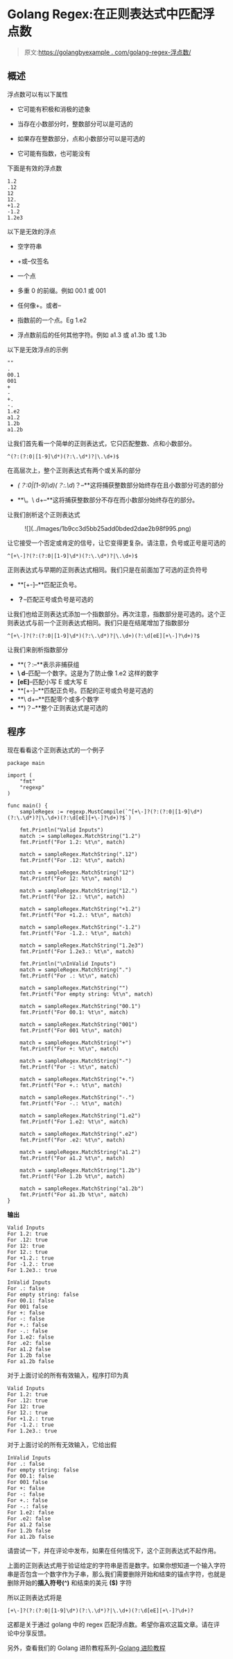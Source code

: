 # Golang Regex:在正则表达式中匹配浮点数

> 原文:[https://golangbyexample . com/golang-regex-浮点数/](https://golangbyexample.com/golang-regex-floating-point-number/)

## **概述**

浮点数可以有以下属性

*   它可能有积极和消极的迹象

*   当存在小数部分时，整数部分可以是可选的

*   如果存在整数部分，点和小数部分可以是可选的

*   它可能有指数，也可能没有

下面是有效的浮点数

```
1.2
.12
12
12.
+1.2
-1.2
1.2e3
```

以下是无效的浮点

*   空字符串

*   +或–仅签名

*   一个点

*   多重 0 的前缀。例如 00.1 或 001

*   任何像+。或者–

*   指数前的一个点。Eg 1.e2

*   浮点数前后的任何其他字符。例如 a1.3 或 a1.3b 或 1.3b

以下是无效浮点的示例

```
""
.
00.1
001
+
-
+.
-.
1.e2
a1.2
1.2b
a1.2b
```

让我们首先看一个简单的正则表达式，它只匹配整数、点和小数部分。

```
^(?:(?:0|[1-9]\d*)(?:\.\d*)?|\.\d+)$
```

在高层次上，整个正则表达式有两个或关系的部分

*   **(？:0|[1-9]\d*)(？:\.\d*)？–**这将捕获整数部分始终存在且小数部分可选的部分

*   **\。\ d+–**这将捕获整数部分不存在而小数部分始终存在的部分。

让我们剖析这个正则表达式

<figure class="wp-block-image size-large is-resized">![](../Images/1b9cc3d5bb25add0bded2dae2b98f995.png)</figure>

让它接受一个否定或肯定的信号，让它变得更复杂。请注意，负号或正号是可选的

```
^[+\-]?(?:(?:0|[1-9]\d*)(?:\.\d*)?|\.\d+)$
```

正则表达式与早期的正则表达式相同。我们只是在前面加了可选的正负符号

*   **[+\-]–**匹配正负号。

*   **？**–匹配正号或负号是可选的

让我们也给正则表达式添加一个指数部分。再次注意，指数部分是可选的。这个正则表达式与前一个正则表达式相同。我们只是在结尾增加了指数部分

```
^[+\-]?(?:(?:0|[1-9]\d*)(?:\.\d*)?|\.\d+)(?:\d[eE][+\-]?\d+)?$
```

让我们来剖析指数部分

*   **(？:–**表示非捕获组
*   **\ d**–匹配一个数字。这是为了防止像 1.e2 这样的数字
*   **[eE]**–匹配小写 E 或大写 E
*   **[+\-]–**匹配正负号。匹配的正号或负号是可选的
*   **\ d+–**匹配零个或多个数字
*   **)？–**整个正则表达式是可选的

## **程序**

现在看看这个正则表达式的一个例子

```
package main

import (
	"fmt"
	"regexp"
)

func main() {
	sampleRegex := regexp.MustCompile(`^[+\-]?(?:(?:0|[1-9]\d*)(?:\.\d*)?|\.\d+)(?:\d[eE][+\-]?\d+)?$`)

	fmt.Println("Valid Inputs")
	match := sampleRegex.MatchString("1.2")
	fmt.Printf("For 1.2: %t\n", match)

	match = sampleRegex.MatchString(".12")
	fmt.Printf("For .12: %t\n", match)

	match = sampleRegex.MatchString("12")
	fmt.Printf("For 12: %t\n", match)

	match = sampleRegex.MatchString("12.")
	fmt.Printf("For 12.: %t\n", match)

	match = sampleRegex.MatchString("+1.2")
	fmt.Printf("For +1.2.: %t\n", match)

	match = sampleRegex.MatchString("-1.2")
	fmt.Printf("For -1.2.: %t\n", match)

	match = sampleRegex.MatchString("1.2e3")
	fmt.Printf("For 1.2e3.: %t\n", match)

	fmt.Println("\nInValid Inputs")
	match = sampleRegex.MatchString(".")
	fmt.Printf("For .: %t\n", match)

	match = sampleRegex.MatchString("")
	fmt.Printf("For empty string: %t\n", match)

	match = sampleRegex.MatchString("00.1")
	fmt.Printf("For 00.1: %t\n", match)

	match = sampleRegex.MatchString("001")
	fmt.Printf("For 001 %t\n", match)

	match = sampleRegex.MatchString("+")
	fmt.Printf("For +: %t\n", match)

	match = sampleRegex.MatchString("-")
	fmt.Printf("For -: %t\n", match)

	match = sampleRegex.MatchString("+.")
	fmt.Printf("For +.: %t\n", match)

	match = sampleRegex.MatchString("-.")
	fmt.Printf("For -.: %t\n", match)

	match = sampleRegex.MatchString("1.e2")
	fmt.Printf("For 1.e2: %t\n", match)

	match = sampleRegex.MatchString(".e2")
	fmt.Printf("For .e2: %t\n", match)

	match = sampleRegex.MatchString("a1.2")
	fmt.Printf("For a1.2 %t\n", match)

	match = sampleRegex.MatchString("1.2b")
	fmt.Printf("For 1.2b %t\n", match)

	match = sampleRegex.MatchString("a1.2b")
	fmt.Printf("For a1.2b %t\n", match)
}
```

**输出**

```
Valid Inputs
For 1.2: true
For .12: true
For 12: true
For 12.: true
For +1.2.: true
For -1.2.: true
For 1.2e3.: true

InValid Inputs
For .: false
For empty string: false
For 00.1: false
For 001 false
For +: false
For -: false
For +.: false
For -.: false
For 1.e2: false
For .e2: false
For a1.2 false
For 1.2b false
For a1.2b false
```

对于上面讨论的所有有效输入，程序打印为真

```
Valid Inputs
For 1.2: true
For .12: true
For 12: true
For 12.: true
For +1.2.: true
For -1.2.: true
For 1.2e3.: true
```

对于上面讨论的所有无效输入，它给出假

```
InValid Inputs
For .: false
For empty string: false
For 00.1: false
For 001 false
For +: false
For -: false
For +.: false
For -.: false
For 1.e2: false
For .e2: false
For a1.2 false
For 1.2b false
For a1.2b false
```

请尝试一下，并在评论中发布，如果在任何情况下，这个正则表达式不起作用。

上面的正则表达式用于验证给定的字符串是否是数字。如果你想知道一个输入字符串是否包含一个数字作为子串，那么我们需要删除开始和结束的锚点字符，也就是删除开始的**插入符号(^)** 和结束的美元 **($)** 字符

所以正则表达式将是

```
[+\-]?(?:(?:0|[1-9]\d*)(?:\.\d*)?|\.\d+)(?:\d[eE][+\-]?\d+)?
```

这都是关于通过 golang 中的 regex 匹配浮点数。希望你喜欢这篇文章。请在评论中分享反馈。

另外，查看我们的 Golang 进阶教程系列–[<u>Golang 进阶教程</u>](https://golangbyexample.com/golang-comprehensive-tutorial/)